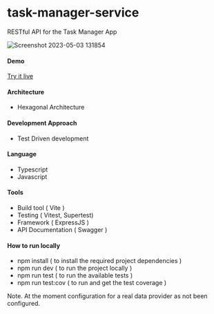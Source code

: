 # task-manager-service
RESTful API for the Task Manager App

![Screenshot 2023-05-03 131854](https://user-images.githubusercontent.com/74774434/235938921-91714f40-0587-4114-b7f4-fd6b4b5f5253.png)

#### Demo
[Try it live](https://shy-jade-newt-sock.cyclic.app/)

#### Architecture
- Hexagonal Architecture

#### Development Approach
- Test Driven development

#### Language
- Typescript
- Javascript

#### Tools
- Build tool ( Vite )
- Testing ( Vitest, Supertest)
- Framework ( ExpressJS )
- API Documentation ( Swagger )

#### How to run locally
- npm install ( to install the required project dependencies )
- npm run dev ( to run the project locally )
- npm run test ( to run the available tests )
- npm run test:cov ( to run and get the test coverage )

Note. At the moment configuration for a real data provider as not been configured.
